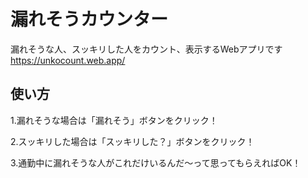 # 漏れそうカウンター

漏れそうな人、スッキリした人をカウント、表示するWebアプリです
https://unkocount.web.app/

## 使い方

1.漏れそうな場合は「漏れそう」ボタンをクリック！

2.スッキリした場合は「スッキリした？」ボタンをクリック！

3.通勤中に漏れそうな人がこれだけいるんだ～って思ってもらえればOK！
